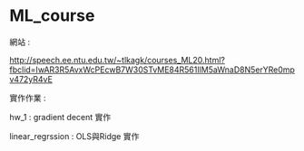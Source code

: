 # ML_course 

網站 : 

http://speech.ee.ntu.edu.tw/~tlkagk/courses_ML20.html?fbclid=IwAR3R5AvxWcPEcwB7W30STvME84R561IlM5aWnaD8N5erYRe0mpv472yR4vE

實作作業 : 

hw_1 : gradient decent 實作

linear_regrssion : OLS與Ridge 實作
